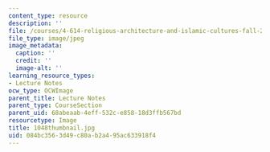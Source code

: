 ```yaml
---
content_type: resource
description: ''
file: /courses/4-614-religious-architecture-and-islamic-cultures-fall-2002/084bc3563d49c80ab2a495ac633918f4_1048thumbnail.jpg
file_type: image/jpeg
image_metadata:
  caption: ''
  credit: ''
  image-alt: ''
learning_resource_types:
- Lecture Notes
ocw_type: OCWImage
parent_title: Lecture Notes
parent_type: CourseSection
parent_uid: 68abeaab-4eff-532c-e858-18d3ffb567bd
resourcetype: Image
title: 1048thumbnail.jpg
uid: 084bc356-3d49-c80a-b2a4-95ac633918f4
---
```

